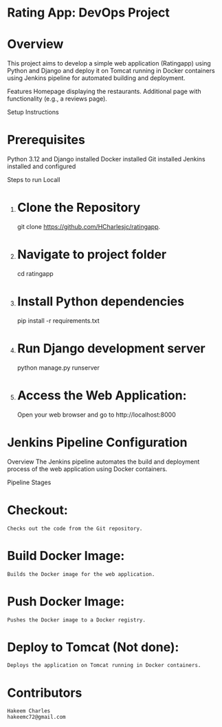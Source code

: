 # Rating App: DevOps Project

# Overview
This project aims to develop a simple web application (Ratingapp) using Python and Django and deploy it on Tomcat running in Docker containers using Jenkins pipeline for automated building and deployment.

Features
Homepage displaying the restaurants.
Additional page with functionality (e.g., a reviews page).

Setup Instructions

# Prerequisites
Python 3.12 and Django installed
Docker installed
Git installed
Jenkins installed and configured


Steps to run Locall
1. # Clone the Repository 
    git clone https://github.com/HCharlesjc/ratingapp.

2. # Navigate to project folder
    cd ratingapp

3. # Install Python dependencies
    pip install -r requirements.txt
    
4. # Run Django development server
    python manage.py runserver

5. # Access the Web Application:
    Open your web browser and go to http://localhost:8000
    

# Jenkins Pipeline Configuration
Overview
The Jenkins pipeline automates the build and deployment process of the web application using Docker containers.

Pipeline Stages
# Checkout: 
    Checks out the code from the Git repository.
# Build Docker Image: 
    Builds the Docker image for the web application.
# Push Docker Image: 
    Pushes the Docker image to a Docker registry.
# Deploy to Tomcat (Not done): 
    Deploys the application on Tomcat running in Docker containers.


# Contributors
    Hakeem Charles
    hakeemc72@gmail.com